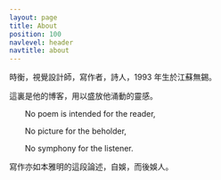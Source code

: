 ```yaml
---
layout: page
title: About
position: 100
navlevel: header
navtitle: about
---
```


時衡，視覺設計師，寫作者，詩人，1993 年生於江蘇無錫。

這裏是他的博客，用以盛放他涌動的靈感。

&emsp;&emsp;No poem is intended for the reader,

&emsp;&emsp;No picture for the beholder,

&emsp;&emsp;No symphony for the listener.

寫作亦如本雅明的這段論述，自娛，而後娛人。
